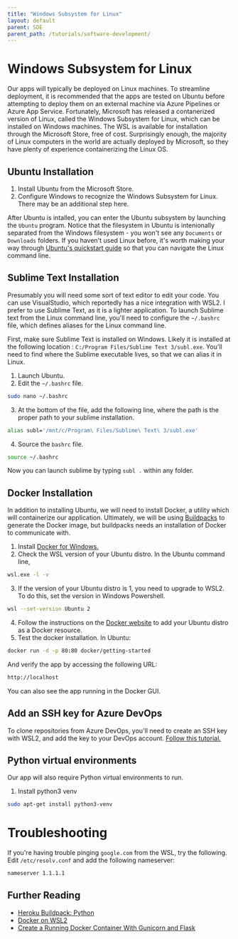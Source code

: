 ```yaml
---
title: "Windows Subsystem for Linux"
layout: default
parent: SDE
parent_path: /tutorials/software-development/
---
```

# Windows Subsystem for Linux
Our apps will typically be deployed on Linux machines. To streamline deployment, it is recommended that the apps are tested on Ubuntu before attempting to deploy them on an external machine via Azure Pipelines or Azure App Service. Fortunately, Microsoft has released a contanerized version of Linux, called the Windows Subsystem for Linux, which can be installed on Windows machines. The WSL is available for installation through the Microsoft Store, free of cost. Surprisingly enough, the majority of Linux computers in the world are actually deployed by Microsoft, so they have plenty of experience containerizing the Linux OS.

## Ubuntu Installation
1. Install Ubuntu from the Microsoft Store.
2. Configure Windows to recognize the Windows Subsystem for Linux. There may be an additional step here.

After Ubuntu is intalled, you can enter the Ubuntu subsystem by launching the `Ubuntu` program. Notice that the filesystem in Ubuntu is intenionally separated from the Windows filesystem - you won't see any `Documents` or `Downloads` folders. If you haven't used Linux before, it's worth making your way through [Ubuntu's quickstart guide](https://ubuntu.com/tutorials/command-line-for-beginners#1-overview) so that you can navigate the Linux command line.

## Sublime Text Installation
Presumably you will need some sort of text editor to edit your code. You can use VisualStudio, which reportedly has a nice integration with WSL2. I prefer to use Sublime Text, as it is a lighter application. To launch Sublime text from the Linux command line, you'll need to configure the `~/.bashrc` file, which defines aliases for the Linux command line.

First, make sure Sublime Text is installed on Windows. Likely it is installed at the following location : `C:/Program Files/Sublime Text 3/subl.exe`. You'll need to find where the Sublime executable lives, so that we can alias it in Linux. 

1. Launch Ubuntu.
2. Edit the `~/.bashrc` file.
```bash
sudo nano ~/.bashrc
```
3. At the bottom of the file, add the following line, where the path is the proper path to your sublime installation.
```bash
alias subl='/mnt/c/Program\ Files/Sublime\ Text\ 3/subl.exe'
```
4. Source the `bashrc` file.
```bash
source ~/.bashrc
```

Now you can launch sublime by typing `subl .` within any folder.

## Docker Installation
In addition to installing Ubuntu, we will need to install Docker, a utility which will containerize our application. Ultimately, we will be using [Buildpacks](https://buildpacks.io/docs/app-journey/) to generate the Docker image, but buildpacks needs an installation of Docker to communicate with. 

1. Install [Docker for Windows.](https://hub.docker.com/editions/community/docker-ce-desktop-windows/)
2. Check the WSL version of your Ubuntu distro. In the Ubuntu command line,
```bash
wsl.exe -l -v
``` 
3. If the version of your Ubuntu distro is 1, you need to upgrade to WSL2. To do this, set the version in Windows Powershell.
```bash
wsl --set-version Ubuntu 2
```
4. Follow the instructions on the [Docker website](https://docs.docker.com/docker-for-windows/wsl/) to add your Ubuntu distro as a Docker resource.
5. Test the docker installation. In Ubuntu:
```bash
docker run -d -p 80:80 docker/getting-started
```
And verify the app by accessing the following URL:
```bash
http://localhost
```
You can also see the app running in the Docker GUI.


## Add an SSH key for Azure DevOps
To clone repositories from Azure DevOps, you'll need to create an SSH key with WSL2, and add the key to your DevOps account. [Follow this tutorial.](https://docs.microsoft.com/en-us/azure/devops/repos/git/use-ssh-keys-to-authenticate?view=azure-devops)


## Python virtual environments
Our app will also require Python virtual environments to run.
1. Install python3 venv
```bash
sudo apt-get install python3-venv
```


# Troubleshooting
If you're having trouble pinging `google.com` from the WSL, try the following. Edit `/etc/resolv.conf` and add the following nameserver:
```bash
nameserver 1.1.1.1
```


## Further Reading
* [Heroku Buildpack: Python](https://elements.heroku.com/buildpacks/heroku/heroku-buildpack-python)
* [Docker on WSL2](https://hinty.io/ivictbor/simple-way-to-docker-on-windows-10-home-with-wsl-2/)
* [Create a Running Docker Container With Gunicorn and Flask](https://medium.com/better-programming/create-a-running-docker-container-with-gunicorn-and-flask-dcd98fddb8e0)